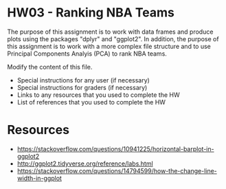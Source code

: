 # HW03 - Ranking NBA Teams

The purpose of this assignment is to work with data frames and produce plots
using the packages "dplyr" and "ggplot2". In addition, the purpose of this assignment is to work with a more complex file structure and to use Principal Components Analyis (PCA) to rank NBA teams.

Modify the content of this file.

- Special instructions for any user (if necessary)
- Special instructions for graders (if necessary)
- Links to any resources that you used to complete the HW
- List of references that you used to complete the HW

# Resources

- https://stackoverflow.com/questions/10941225/horizontal-barplot-in-ggplot2
- http://ggplot2.tidyverse.org/reference/labs.html
- https://stackoverflow.com/questions/14794599/how-the-change-line-width-in-ggplot